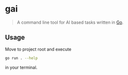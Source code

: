 # gai

> A command line tool for AI based tasks written in [Go](https://go.dev).

## Usage

Move to project root and execute

```bash
go run . --help
```

in your terminal.